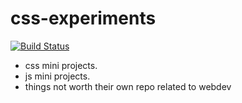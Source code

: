 # css-experiments
[![Build Status](https://travis-ci.org/DarkPurple141/css-experiments.svg?branch=master)](https://travis-ci.org/DarkPurple141/css-experiments)
* css mini projects.
* js mini projects.
* things not worth their own repo related to webdev
